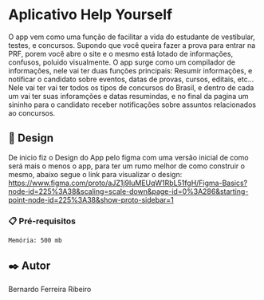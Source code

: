 # Aplicativo Help Yourself

O app vem como uma função de facilitar a vida do estudante de vestibular, testes, e concursos. Supondo que você queira fazer a prova para entrar na PRF, porem você abre o site e o mesmo está lotado de informações, confusos, poluido visualmente. O app surge como um compilador de informações, nele vai ter duas funções principais: Resumir informações, e notificar o candidato sobre eventos, datas de provas, cursos, editais, etc... Nele vai ter vai ter todos os tipos de concursos do Brasil, e dentro de cada um vai ter suas inforamções e datas resumindas, e no final da pagina um sininho para o candidato receber notificações sobre assuntos relacionados ao concursos. 

## 🚀 Design

De inicio fiz o Design do App pelo figma com uma versão inicial de como será mais o menos o app, para ter um rumo melhor de como construir o mesmo, abaixo segue o link para visualizar o design: https://www.figma.com/proto/aJZ1j9IuMEUqW1RbL51fgH/Figma-Basics?node-id=225%3A38&scaling=scale-down&page-id=0%3A286&starting-point-node-id=225%3A38&show-proto-sidebar=1

### 📋 Pré-requisitos



```
Memória: 500 mb 
```




## ✒️ Autor

Bernardo Ferreira Ribeiro
